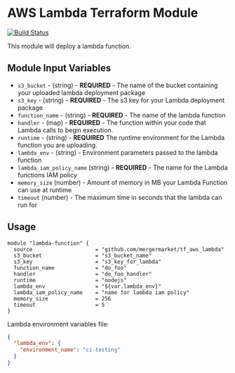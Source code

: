 # AWS Lambda Terraform Module

[![Build Status](https://travis-ci.org/mergermarket/tf_aws_lambda.svg?branch=master)](https://travis-ci.org/mergermarket/tf_aws_lambda)

This module will deploy a lambda function.

## Module Input Variables

- `s3_bucket` - (string) - **REQUIRED** - The name of the bucket containing your uploaded lambda deployment package
- `s3_key` - (string) - **REQUIRED** - The s3 key for your Lambda deployment package
- `function_name` - (string) - **REQUIRED** - The name of the lambda function
- `handler` - (map) - **REQUIRED** - The function within your code that Lambda calls to begin execution.
- `runtime` - (string) - **REQUIRED** The runtime environment for the Lambda function you are uploading.
- `lambda_env` - (string) - Environment parameters passed to the lambda function
- `lambda_iam_policy_name` (string) - **REQUIRED** - The name for the Lambda functions IAM policy
- `memory_size` (number) - Amount of memory in MB your Lambda Function can use at runtime
- `timeout` (number) - The maximum time in seconds that the lambda can run for

## Usage

```hcl
module "lambda-function" {
  source                    = "github.com/mergermarket/tf_aws_lambda"
  s3_bucket                 = "s3_bucket_name"
  s3_key                    = "s3_key_for_lambda"
  function_name             = "do_foo"
  handler                   = "do_foo_handler"
  runtime                   = "nodejs"
  lambda_env                = "${var.lambda_env}"
  lambda_iam_policy_name    = "name for lambda iam policy"
  memory_size               = 256
  timeout                   = 5
}
```
Lambda environment variables file:
```json
{
  "lambda_env": {
    "environment_name": "ci-testing"
  }
}
```
